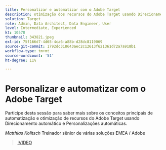 ```yaml
---
title: Personalizar e automatizar com o Adobe Target
description: otimização dos recursos do Adobe Target usando Direcionamento automático e Personalizações automáticas
solution: Target
role: Admin, Data Architect, Data Engineer, User
level: Intermediate, Experienced
kt: 10578
thumbnail: 343821.jpeg
exl-id: 75f166d7-4d65-4ca6-a88b-d28dc8119069
source-git-commit: 1792dc318643aec2c12613f621361d72a7a918b1
workflow-type: tm+mt
source-wordcount: '51'
ht-degree: 11%

---
```


# Personalizar e automatizar com o Adobe Target

Participe desta sessão para saber mais sobre os conceitos principais de automatização e otimização de recursos do Adobe Target usando Direcionamento automático e Personalizações automáticas.

*Matthias Kolitsch* Treinador sênior de várias soluções EMEA / Adobe

>[!VIDEO](https://video.tv.adobe.com/v/343821/?quality=12&learn=on)
